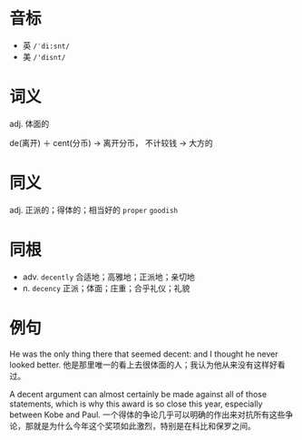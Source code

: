 # 音标

- 英 `/ˈdi:snt/`
- 美 `/'disnt/`

# 词义

adj. 体面的




de(离开) ＋ cent(分币) → 离开分币， 不计较钱 → 大方的

# 同义

adj. 正派的；得体的；相当好的
`proper` `goodish`

# 同根

- adv. `decently` 合适地；高雅地；正派地；亲切地
- n. `decency` 正派；体面；庄重；合乎礼仪；礼貌

# 例句

He was the only thing there that seemed decent: and I thought he never looked better.
他是那里唯一的看上去很体面的人；我认为他从来没有这样好看过。

A decent argument can almost certainly be made against all of those statements, which is why this award is so close this year, especially between Kobe and Paul.
一个得体的争论几乎可以明确的作出来对抗所有这些争论，那就是为什么今年这个奖项如此激烈，特别是在科比和保罗之间。


